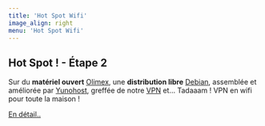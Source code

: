 ```yaml
---
title: 'Hot Spot Wifi'
image_align: right
menu: 'Hot Spot Wifi'
---
```


## **Hot Spot !** - Étape 2

Sur du **matériel ouvert** [Olimex](https://fr.wikipedia.org/wiki/Olimex), une **distribution libre** [Debian](https://fr.wikipedia.org/wiki/Debian), assemblée et améliorée par [Yunohost](https://fr.wikipedia.org/wiki/YunoHost), greffée de notre [VPN](/vpn) et… Tadaaam ! VPN en wifi pour toute la maison !

[En détail..](/brique/hot_spot_wifi_detail?classes=btn,btn-primary,btn-lg)


